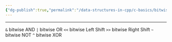 ```yaml
---
{"dg-publish":true,"permalink":"/data-structures-in-cpp/c-basics/bitwise-operators/"}
---
```


---
`&` bitwise AND
`|` bitwise OR
`<<` bitwise Left Shift
`>>` bitwise Right Shift
`~` bitwise NOT
`^` bitwise XOR